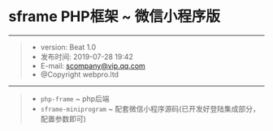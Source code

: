 # sframe PHP框架 ~ 微信小程序版
------
> * version: Beat 1.0
> * 发布时间: 2019-07-28 19:42
> * E-mail: scompany@vip.qq.com
> * @Copyright webpro.ltd

------

> * `php-frame` ~ php后端
> * `sframe-miniprogram` ~ 配套微信小程序源码(已开发好登陆集成部分，配置参数即可)
